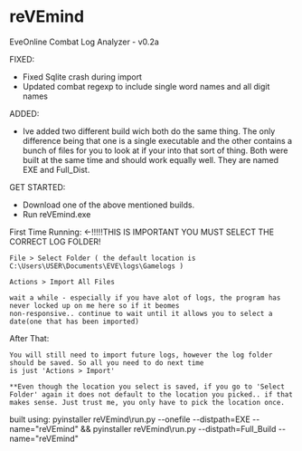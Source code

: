 reVEmind
========

EveOnline Combat Log Analyzer - v0.2a

FIXED:
 - Fixed Sqlite crash during import 
 - Updated combat regexp to include single word names and all digit names

ADDED:
 - Ive added two different build wich both do the same thing. The only difference being that one is a single executable and the other contains a bunch of files for you to look at if your into that sort of thing. Both were built at the same time and should work equally well. They are named EXE and Full_Dist.

GET STARTED:
 - Download one of the above mentioned builds.
 - Run reVEmind.exe


First Time Running: <-!!!!!THIS IS IMPORTANT
YOU MUST SELECT THE CORRECT LOG FOLDER!   
    
    File > Select Folder ( the default location is C:\Users\USER\Documents\EVE\logs\Gamelogs )
    
    Actions > Import All Files
    
    wait a while - especially if you have alot of logs, the program has never locked up on me here so if it beomes
    non-responsive.. continue to wait until it allows you to select a date(one that has been imported)
  
  After That:
  
    You will still need to import future logs, however the log folder should be saved. So all you need to do next time
    is just 'Actions > Import'
    
    **Even though the location you select is saved, if you go to 'Select Folder' again it does not default to the location you picked.. if that makes sense. Just trust me, you only have to pick the location once.


built using:
pyinstaller reVEmind\run.py --onefile --distpath=EXE --name="reVEmind" && pyinstaller reVEmind\run.py --distpath=Full_Build --name="reVEmind"

<script>
  (function(i,s,o,g,r,a,m){i['GoogleAnalyticsObject']=r;i[r]=i[r]||function(){
  (i[r].q=i[r].q||[]).push(arguments)},i[r].l=1*new Date();a=s.createElement(o),
  m=s.getElementsByTagName(o)[0];a.async=1;a.src=g;m.parentNode.insertBefore(a,m)
  })(window,document,'script','//www.google-analytics.com/analytics.js','ga');

  ga('create', 'UA-49779848-2', 'github.com');
  ga('send', 'pageview');

</script>
